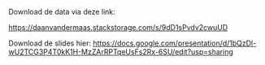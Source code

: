 Download de data via deze link:

https://daanvandermaas.stackstorage.com/s/9dD1sPvdv2cwuUD

Download de slides hier:
https://docs.google.com/presentation/d/1bQzDl-wU2TCG3P4T0kK1H-MzZArRPTqeUsFs2Rx-6SU/edit?usp=sharing
